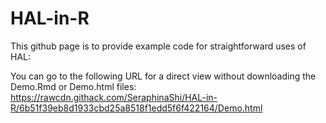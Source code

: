 # HAL-in-R

This github page is to provide example code for straightforward uses of HAL:

You can go to the following URL for a direct view without downloading the Demo.Rmd or Demo.html files: 
https://rawcdn.githack.com/SeraphinaShi/HAL-in-R/6b51f39eb8d1933cbd25a8518f1edd5f6f422164/Demo.html
